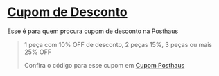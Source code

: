 # [Cupom de Desconto](https://github.com/CupomDeDesconto/Promocoes/blob/main/README.md)
Esse é para quem procura cupom de desconto na Posthaus
<blockquote cite="https://asasdodesconto.com/desconto/1-peca-10-off-2-pecas-15-3-pecas-ou-mais-25-off-2217841?from=git"><p>1 peça com 10% OFF de desconto, 2 peças 15%, 3 peças ou mais 25% OFF</p><footer>Confira o código para esse cupom em <a href="https://asasdodesconto.com/desconto/1-peca-10-off-2-pecas-15-3-pecas-ou-mais-25-off-2217841">Cupom Posthaus</a></footer></blockquote>
